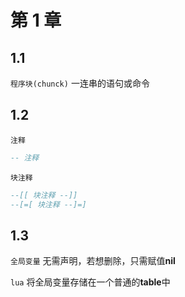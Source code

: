第 1 章
=======

## 1\.1

`程序块(chunck)` 一连串的语句或命令

## 1\.2

`注释` 
```lua
-- 注释
```

`块注释` 
```lua
--[[ 块注释 --]]
--[=[ 块注释 --]=]
```

## 1\.3 
`全局变量` 无需声明，若想删除，只需赋值**nil**

`lua` 将全局变量存储在一个普通的**table**中
